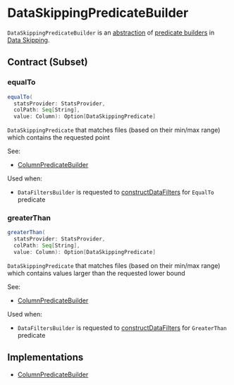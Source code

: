 # DataSkippingPredicateBuilder

`DataSkippingPredicateBuilder` is an [abstraction](#contract) of [predicate builders](#implementations) in [Data Skipping](index.md).

## Contract (Subset)

### <span id="equalTo"> equalTo

```scala
equalTo(
  statsProvider: StatsProvider,
  colPath: Seq[String],
  value: Column): Option[DataSkippingPredicate]
```

`DataSkippingPredicate` that matches files (based on their min/max range) which contains the requested point

See:

* [ColumnPredicateBuilder](ColumnPredicateBuilder.md#equalTo)

Used when:

* `DataFiltersBuilder` is requested to [constructDataFilters](DataFiltersBuilder.md#constructDataFilters) for `EqualTo` predicate

### <span id="greaterThan"> greaterThan

```scala
greaterThan(
  statsProvider: StatsProvider,
  colPath: Seq[String],
  value: Column): Option[DataSkippingPredicate]
```

`DataSkippingPredicate` that matches files (based on their min/max range) which contains values larger than the requested lower bound

See:

* [ColumnPredicateBuilder](ColumnPredicateBuilder.md#greaterThan)

Used when:

* `DataFiltersBuilder` is requested to [constructDataFilters](DataFiltersBuilder.md#constructDataFilters) for `GreaterThan` predicate

## Implementations

* [ColumnPredicateBuilder](ColumnPredicateBuilder.md)
